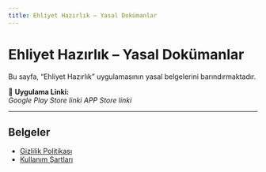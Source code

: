 ```yaml
---
title: Ehliyet Hazırlık – Yasal Dokümanlar
---
```


# Ehliyet Hazırlık – Yasal Dokümanlar

Bu sayfa, “Ehliyet Hazırlık” uygulamasının yasal belgelerini barındırmaktadır.

📱 **Uygulama Linki:**  
*Google Play Store linki*
*APP Store linki*

---

## Belgeler
- [Gizlilik Politikası](./privacy-policy-tr)
- [Kullanım Şartları](./terms-of-use-tr)
